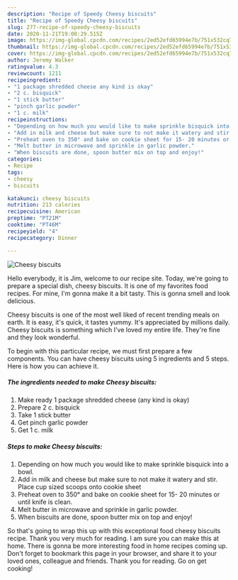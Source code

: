 ```yaml
---
description: "Recipe of Speedy Cheesy biscuits"
title: "Recipe of Speedy Cheesy biscuits"
slug: 277-recipe-of-speedy-cheesy-biscuits
date: 2020-11-21T19:08:29.515Z
image: https://img-global.cpcdn.com/recipes/2ed52efd65994e7b/751x532cq70/cheesy-biscuits-recipe-main-photo.jpg
thumbnail: https://img-global.cpcdn.com/recipes/2ed52efd65994e7b/751x532cq70/cheesy-biscuits-recipe-main-photo.jpg
cover: https://img-global.cpcdn.com/recipes/2ed52efd65994e7b/751x532cq70/cheesy-biscuits-recipe-main-photo.jpg
author: Jeremy Walker
ratingvalue: 4.3
reviewcount: 1211
recipeingredient:
- "1 package shredded cheese any kind is okay"
- "2 c. bisquick"
- "1 stick butter"
- "pinch garlic powder"
- "1 c. milk"
recipeinstructions:
- "Depending on how much you would like to make sprinkle bisquick into a bowl."
- "Add in milk and cheese but make sure to not make it watery and stir. Place cup sized scoops onto cookie sheet"
- "Preheat oven to 350° and bake on cookie sheet for 15- 20 minutes or until knife is clean."
- "Melt butter in microwave and sprinkle in garlic powder."
- "When biscuits are done, spoon butter mix on top and enjoy!"
categories:
- Recipe
tags:
- cheesy
- biscuits

katakunci: cheesy biscuits 
nutrition: 213 calories
recipecuisine: American
preptime: "PT21M"
cooktime: "PT46M"
recipeyield: "4"
recipecategory: Dinner

---
```



![Cheesy biscuits](https://img-global.cpcdn.com/recipes/2ed52efd65994e7b/751x532cq70/cheesy-biscuits-recipe-main-photo.jpg)

Hello everybody, it is Jim, welcome to our recipe site. Today, we're going to prepare a special dish, cheesy biscuits. It is one of my favorites food recipes. For mine, I'm gonna make it a bit tasty. This is gonna smell and look delicious.

Cheesy biscuits is one of the most well liked of recent trending meals on earth. It is easy, it's quick, it tastes yummy. It's appreciated by millions daily. Cheesy biscuits is something which I've loved my entire life. They're fine and they look wonderful.




To begin with this particular recipe, we must first prepare a few components. You can have cheesy biscuits using 5 ingredients and 5 steps. Here is how you can achieve it.

<!--inarticleads1-->

##### The ingredients needed to make Cheesy biscuits:

1. Make ready 1 package shredded cheese (any kind is okay)
1. Prepare 2 c. bisquick
1. Take 1 stick butter
1. Get pinch garlic powder
1. Get 1 c. milk




<!--inarticleads2-->

##### Steps to make Cheesy biscuits:

1. Depending on how much you would like to make sprinkle bisquick into a bowl.
1. Add in milk and cheese but make sure to not make it watery and stir. Place cup sized scoops onto cookie sheet
1. Preheat oven to 350° and bake on cookie sheet for 15- 20 minutes or until knife is clean.
1. Melt butter in microwave and sprinkle in garlic powder.
1. When biscuits are done, spoon butter mix on top and enjoy!




So that's going to wrap this up with this exceptional food cheesy biscuits recipe. Thank you very much for reading. I am sure you can make this at home. There is gonna be more interesting food in home recipes coming up. Don't forget to bookmark this page in your browser, and share it to your loved ones, colleague and friends. Thank you for reading. Go on get cooking!
